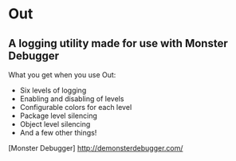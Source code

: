 Out
===

A logging utility made for use with Monster Debugger
----------------------------------------------------

What you get when you use Out:

* Six levels of logging
* Enabling and disabling of levels
* Configurable colors for each level
* Package level silencing
* Object level silencing
* And a few other things!

[Monster Debugger] http://demonsterdebugger.com/
